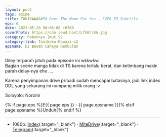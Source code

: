```yaml
---
layout: post
tags: anime
title: TONIKAWA&#58 Over The Moon For You - S2E6 ID Subtitle
eps: 6
date: 2023-05-20 00:06:00 +0700
coverPhoto: https://cdn.lewd.host/L7hGtrBA.jpg
category: Pokoknya Imut S2
category-link: Tonikaku-Kawaii-s2
epsname: Di Bawah Cahaya Rembulan
---
```


Diley terparah jatuh pada episode ini wkkwkw<br>
Bagian scene manga tidak di TS karena terlalu berat, dan ketimbang makin parah delay-nya ehe ....

Karena penyimpanan drive pribadi sudah mencapai batasnya, jadi link index DDL yang sekarang ini numpang milik orang :v

Soloyolo: Noromi

{% if page.eps %}E{{ page.eps }} - {{ page.epsname }}{% elsif page.epsname %}Unduh{% endif %}

---
- 1080p: [Index](https://bit.ly/3BDJyOi){:target="_blank"} &middot; [MiteDrive](https://mitedrive.com/view/DgXqBQ){:target="_blank"} &middot; [Telegram](https://t.me/a1fansubweeklies/289){:target="_blank"}